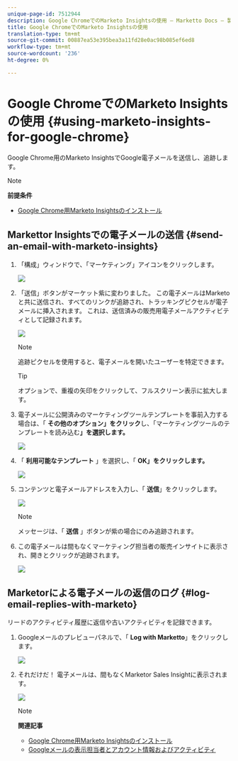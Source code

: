 ```yaml
---
unique-page-id: 7512944
description: Google ChromeでのMarketo Insightsの使用 — Marketto Docs — 製品ドキュメント
title: Google ChromeでのMarketo Insightsの使用
translation-type: tm+mt
source-git-commit: 00887ea53e395bea3a11fd28e0ac98b085ef6ed8
workflow-type: tm+mt
source-wordcount: '236'
ht-degree: 0%

---
```



# Google ChromeでのMarketo Insightsの使用 {#using-marketo-insights-for-google-chrome}

Google Chrome用のMarketo InsightsでGoogle電子メールを送信し、追跡します。

>[!NOTE]
>
>**前提条件**
>
>* [Google Chrome用Marketo Insightsのインストール](install-marketo-insights-for-google-chrome.md)

>



## Markettor Insightsでの電子メールの送信 {#send-an-email-with-marketo-insights}

1. 「構成」ウィンドウで、「マーケティング」アイコンをクリックします。

   ![](assets/image2015-10-5-14-3a57-3a53.png)

1. 「送信」ボタンがマーケット紫に変わりました。 この電子メールはMarketoと共に送信され、すべてのリンクが追跡され、トラッキングピクセルが電子メールに挿入されます。 これは、送信済みの販売用電子メールアクティビティとして記録されます。

   ![](assets/image2015-10-5-15-3a2-3a21.png)

   >[!NOTE]
   >
   >追跡ピクセルを使用すると、電子メールを開いたユーザーを特定できます。

   >[!TIP]
   >
   >オプションで、重複の矢印をクリックして、フルスクリーン表示に拡大します。

1. 電子メールに公開済みのマーケティングツールテンプレートを事前入力する場合は、「 **その他のオプション」をクリック**&#x200B;し、「マーケティングツールのテンプレートを読み込む&#x200B;**」を選択します。**

   ![](assets/image2015-10-5-15-3a6-3a50.png)

1. 「 **利用可能なテンプレート** 」を選択し、「 **OK」をクリックします。**

   ![](assets/image2015-10-5-15-3a11-3a44.png)

1. コンテンツと電子メールアドレスを入力し、「 **送信**」をクリックします。

   ![](assets/image2015-10-6-14-3a37-3a32.png)

   >[!NOTE]
   >
   >メッセージは、「 **送信** 」ボタンが紫の場合にのみ追跡されます。

1. この電子メールは間もなくマーケティング担当者の販売インサイトに表示され、開きとクリックが追跡されます。

   ![](assets/image2015-4-23-16-3a59-3a43.png)

## Marketorによる電子メールの返信のログ {#log-email-replies-with-marketo}

リードのアクティビティ履歴に返信や古いアクティビティを記録できます。

1. Googleメールのプレビューパネルで、「 **Log with Marketto**」をクリックします。

   ![](assets/image2015-4-23-17-3a0-3a42.png)

1. それだけだ！ 電子メールは、間もなくMarketor Sales Insightに表示されます。

   ![](assets/image2015-4-23-17-3a1-3a26.png)

   >[!NOTE]
   >
   >**関連記事**
   >
   >    
   >    
   >    * [Google Chrome用Marketo Insightsのインストール](install-marketo-insights-for-google-chrome.md)
   >    * [Googleメールの表示担当者とアカウント情報およびアクティビティ](view-person-and-account-information-and-activities-in-google-mail.md)


